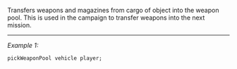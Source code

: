 Transfers weapons and magazines from cargo of object into the weapon pool. This is used in the campaign to transfer weapons into the next mission.


---
*Example 1:*
```sqf
pickWeaponPool vehicle player;
```